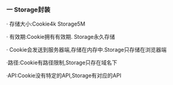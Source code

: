 ### 一 Storage封装

 · 存储大小:Cookie4k Storage5M

· 有效期:Cookie拥有有效期. Storage永久存储

· Cookie会发送到服务器端,存储在内存中.Storage只存储在浏览器端

·路径:Cookie有路径限制,Storage只存在域名下

·API:Cookie没有特定的API,Storage有对应的API